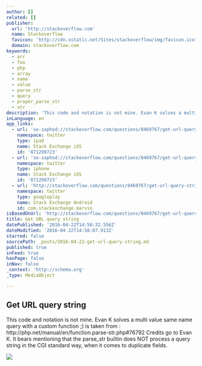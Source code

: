```yaml
---
author: []
related: []
publisher:
  url: 'http://stackoverflow.com'
  name: Stackoverflow
  favicon: 'http://cdn.sstatic.net/Sites/stackoverflow/img/favicon.ico?v=4f32ecc8f43d'
  domain: stackoverflow.com
keywords:
  - arr
  - foo
  - php
  - array
  - name
  - value
  - parse_str
  - query
  - proper_parse_str
  - str
description: 'This code and notation is not mine. Evan K solves a multi value same name query with a custom function ;) is taken from : http://php.net/manual/en/function.parse-str.php#76792 Credits go to Evan K. It bears mentioning that the parse_str builtin does NOT process a query string in the CGI standard way, when it comes to duplicate fields.'
inLanguage: en
app_links:
  - url: 'se-zaphod://stackoverflow.com/questions/8469767/get-url-query-string'
    namespace: twitter
    type: ipad
    name: Stack Exchange iOS
    id: '871299723'
  - url: 'se-zaphod://stackoverflow.com/questions/8469767/get-url-query-string'
    namespace: twitter
    type: iphone
    name: Stack Exchange iOS
    id: '871299723'
  - url: 'http://stackoverflow.com/questions/8469767/get-url-query-string'
    namespace: twitter
    type: googleplay
    name: Stack Exchange Android
    id: com.stackexchange.marvin
isBasedOnUrl: 'http://stackoverflow.com/questions/8469767/get-url-query-string'
title: Get URL query string
datePublished: '2016-04-22T14:58:32.556Z'
dateModified: '2016-04-22T14:58:07.913Z'
starred: false
sourcePath: _posts/2016-04-22-get-url-query-string.md
published: true
inFeed: true
hasPage: false
inNav: false
_context: 'http://schema.org'
_type: MediaObject

---
```

<article style=""><h1>Get URL query string</h1><p>This code and notation is not mine. Evan K solves a multi value same name query with a custom function ;) is taken from : http://php.net/manual/en/function.parse-str.php#76792 Credits go to Evan K. It bears mentioning that the parse_str builtin does NOT process a query string in the CGI standard way, when it comes to duplicate fields.</p><img src="http://cdn.sstatic.net/Sites/stackoverflow/img/apple-touch-icon@2.png?v=73d79a89bded&amp;a" /></article>